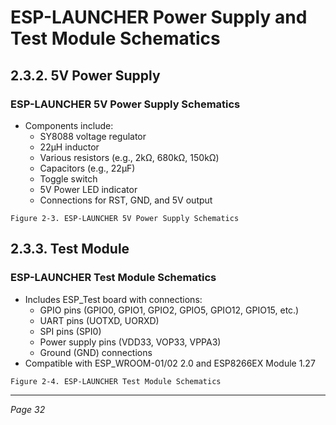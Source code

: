 # ESP-LAUNCHER Power Supply and Test Module Schematics

## 2.3.2. 5V Power Supply

### ESP-LAUNCHER 5V Power Supply Schematics

- Components include:
  - SY8088 voltage regulator
  - 22µH inductor
  - Various resistors (e.g., 2kΩ, 680kΩ, 150kΩ)
  - Capacitors (e.g., 22µF)
  - Toggle switch
  - 5V Power LED indicator
  - Connections for RST, GND, and 5V output

```plaintext
Figure 2-3. ESP-LAUNCHER 5V Power Supply Schematics
```

## 2.3.3. Test Module

### ESP-LAUNCHER Test Module Schematics

- Includes ESP_Test board with connections:
  - GPIO pins (GPIO0, GPIO1, GPIO2, GPIO5, GPIO12, GPIO15, etc.)
  - UART pins (UOTXD, UORXD)
  - SPI pins (SPI0)
  - Power supply pins (VDD33, VOP33, VPPA3)
  - Ground (GND) connections
- Compatible with ESP_WROOM-01/02 2.0 and ESP8266EX Module 1.27

```plaintext
Figure 2-4. ESP-LAUNCHER Test Module Schematics
```

---

*Page 32*